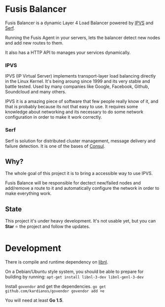 Fusis Balancer
======

Fusis Balancer is a dynamic Layer 4 Load Balancer powered by [IPVS](http://www.linuxvirtualserver.org/) and [Serf](https://www.serfdom.io/).

Running the Fusis Agent in your servers, lets the balancer detect new nodes and add new routes to them.

It also has a HTTP API to manages your services dynamically.

### IPVS
IPVS (IP Virtual Server) implements transport-layer load balancing directly in the Linux Kernel. It's being aroung since 1999 and its very stable and battle tested. Used by many companies like Google, Facebook, Github, Soundcloud and many others.

IPVS it is a amazing piece of software that few people really know of it, and that is probably because its not that easy to use. It requires some knowledge about networking and its necessary to do some network configuration in order to make it work correctly.

### Serf
Serf is solution for distributed cluster management, message delivery and failure detection. It is one of the bases of [Consul](https://www.consul.io/).


## Why?
The whole goal of this project it is to bring a accessible way to use IPVS.

Fusis Balance will be responsible for dectect new/failed nodes and add/remove a route to it and automatically configure the network in order to make everything work.

## State
This project it's under heavy development. It's not usable yet, but you can **Star** :star: the project and follow the updates.

# Development
There is compile and runtime dependency on [libnl](https://www.infradead.org/~tgr/libnl/).

On a Debian/Ubuntu style system, you should be able to prepare for building by running:
``
apt-get install libnl-3-dev libnl-genl-3-dev
``

Install `govendor` and get the dependencies.
``
go get github.com/kardianos/govendor
govendor add +e
``

You will need at least **Go 1.5**.
